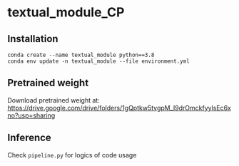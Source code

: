 # textual_module_CP

## Installation

```
conda create --name textual_module python==3.8
conda env update -n textual_module --file environment.yml
```

## Pretrained weight
Download pretrained weight at: https://drive.google.com/drive/folders/1gQptkw5tvgpM_I9drOmckfyylsEc6xno?usp=sharing

## Inference
Check ```pipeline.py``` for logics of code usage
